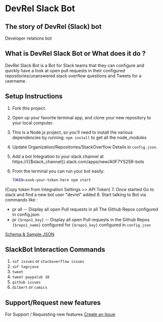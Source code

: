 # DevRel Slack Bot

## The story of DevRel (Slack) bot
Developer relations bot

## What is DevRel Slack Bot or What does it do ?
DevRel Slack Bot is a Bot for Slack teams that they can configure and quickly have a look at open pull requests in their configured repositories/unanswered stack overflow questions and Tweets for a username. 

## Setup Instructions
1. Fork this project.
2. Open up your favorite terminal app, and clone your new repository to your local computer.
3. This is a Node.js project, so you’ll need to install the various dependencies by running: `npm install` to get all the node_modules
4. Update Organization/Repositories/StackOverflow Details in `config.json`.
5. Add a bot Integration to your slack channel at https://{{$slack_channel}}.slack.com/apps/new/A0F7YS25R-bots
6. From the terminal you can run your bot easily:

    ```bash
    TOKEN=xoxb-your-token-here npm start
    ```
 (Copy token from Integration Settings >> API Token)
7. Once started Go to slack and find a new bot user "devrel" added
8. Start talking to Bot via commands like : 
   * pr all -- Display all open Pull requests in all The Github Repos configured in config.json
   * pr `{$repo1_key}` -- Display all open Pull requests in the Github Repos `{$repo1_name}` configured for `{$repo1_key}` configured in `config.json`

[Schema & Sample JSON](../master/schema)

## SlackBot Interaction Commands

1. `sof issues` or  `stackoverflow issues`
2. `sof tag=java`
3. `tweet`
4. `tweet paypaluk 10`
5. `github issues`
6. `dilbert` or `comics`

## Support/Request new features
For Support / Requesting new features [Create an Issue](https://github.com/vasujain/devrel/issues)  
